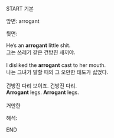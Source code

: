 START
기본

앞면:
arrogant


뒷면:
<div>He’s an <strong>arrogant</strong> little shit. </div><div><div>그는 쓰레기 같은 건방진 새끼야.</div></div><div><br></div><div><div>I disliked the <strong>arrogant</strong> cast to her mouth. </div><div><div>나는 그녀가 말할 때의 그 오만한 태도가 싫었다.</div></div></div><div><br></div><div><div><div>건방진 다리 보이죠. 건방진 다리.</div></div><div><div><strong>Arrogant</strong> legs. <strong>Arrogant</strong> legs.</div></div></div><div><br></div><div>거만한</div>


해석:

END